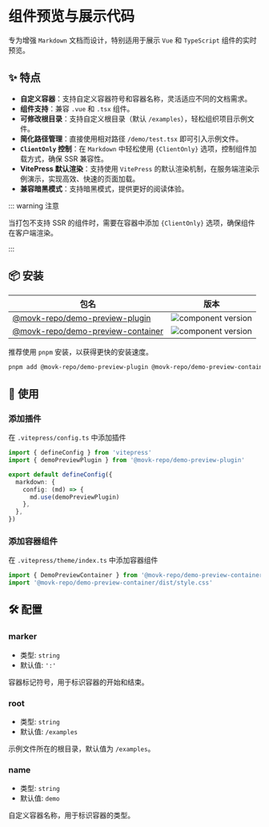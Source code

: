 # 组件预览与展示代码

专为增强 `Markdown` 文档而设计，特别适用于展示 `Vue` 和 `TypeScript` 组件的实时预览。

## ✨ 特点

- **自定义容器**：支持自定义容器符号和容器名称，灵活适应不同的文档需求。
- **组件支持**：兼容 `.vue` 和 `.tsx` 组件。
- **可修改根目录**：支持自定义根目录（默认 `/examples`），轻松组织项目示例文件。
- **简化路径管理**：直接使用相对路径 `/demo/test.tsx` 即可引入示例文件。
- **`ClientOnly` 控制**：在 `Markdown` 中轻松使用 `{ClientOnly}` 选项，控制组件加载方式，确保 SSR 兼容性。
- **VitePress 默认渲染**：支持使用 `VitePress` 的默认渲染机制，在服务端渲染示例演示，实现高效、快速的页面加载。
- **兼容暗黑模式**：支持暗黑模式，提供更好的阅读体验。

::: warning 注意

当打包不支持 SSR 的组件时，需要在容器中添加 `{ClientOnly}` 选项，确保组件在客户端渲染。

:::

## 📦 安装

| 包名                                                                                                 | 版本                                                                             |
| ---------------------------------------------------------------------------------------------------- | -------------------------------------------------------------------------------- |
| [@movk-repo/demo-preview-plugin](https://www.npmjs.com/package/@movk-repo/demo-preview-plugin)       | ![component version](https://badgen.net/npm/v/@movk-repo/demo-preview-plugin)    |
| [@movk-repo/demo-preview-container](https://www.npmjs.com/package/@movk-repo/demo-preview-container) | ![component version](https://badgen.net/npm/v/@movk-repo/demo-preview-container) |

推荐使用 `pnpm` 安装，以获得更快的安装速度。

```bash
pnpm add @movk-repo/demo-preview-plugin @movk-repo/demo-preview-container
```

## 🚀 使用

### 添加插件

在 `.vitepress/config.ts` 中添加插件

```ts twoslash
import { defineConfig } from 'vitepress'
import { demoPreviewPlugin } from '@movk-repo/demo-preview-plugin'

export default defineConfig({
  markdown: {
    config: (md) => {
      md.use(demoPreviewPlugin)
    },
  },
})
```

### 添加容器组件

在 `.vitepress/theme/index.ts` 中添加容器组件

```ts twoslash
import { DemoPreviewContainer } from '@movk-repo/demo-preview-container'
import '@movk-repo/demo-preview-container/dist/style.css'
```

## 🛠️ 配置

### marker

- 类型: `string`
- 默认值: `':'`

容器标记符号，用于标识容器的开始和结束。

### root

- 类型: `string`
- 默认值: `/examples`

示例文件所在的根目录，默认值为 `/examples`。

### name

- 类型: `string`
- 默认值: `demo`

自定义容器名称，用于标识容器的类型。
